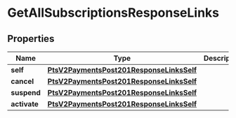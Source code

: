 
# GetAllSubscriptionsResponseLinks

## Properties
Name | Type | Description | Notes
------------ | ------------- | ------------- | -------------
**self** | [**PtsV2PaymentsPost201ResponseLinksSelf**](PtsV2PaymentsPost201ResponseLinksSelf.md) |  |  [optional]
**cancel** | [**PtsV2PaymentsPost201ResponseLinksSelf**](PtsV2PaymentsPost201ResponseLinksSelf.md) |  |  [optional]
**suspend** | [**PtsV2PaymentsPost201ResponseLinksSelf**](PtsV2PaymentsPost201ResponseLinksSelf.md) |  |  [optional]
**activate** | [**PtsV2PaymentsPost201ResponseLinksSelf**](PtsV2PaymentsPost201ResponseLinksSelf.md) |  |  [optional]




